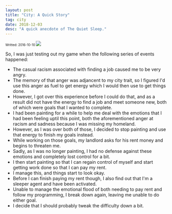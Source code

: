 ```yaml
---
layout: post
title: "City: A Quick Story"
tag: city
date: 2018-12-03
desc: "A quick anecdote of The Quiet Sleep."
---
```


<p style="font-size:10px">Writted: 2016-10-10

<img src="/blogImages/SS_2016-10-10_01.png" />

So, I was just testing out my game when the following series of events happened:
- The casual racism associated with finding a job caused me to be very angry.
- The memory of that anger was adjancent to my city trait, so I figured I'd use this anger as fuel to get energy which I would then use to get things done.
- However, I got over this experience before I could do that, and as a result did not have the energy to find a job and meet someone new, both of which were goals that I wanted to complete.
- I had been painting for a while to help me deal with the emotions that I had been feeling uptil this point, both the aforementioned anger at racism and sadness because I was missing my homeland.
- However, as I was over both of those, I decided to stop painting and use that energy to finish my goals instead.
- While working on those goals, my landlord asks for his rent money and begins to threaten me.
- Sadly, as I was no longer painting, I had no defense against these emotions and completely lost control for a bit.
- I then start painting so that I can regain control of myself and start getting work done so that I can pay my rent.
- I manage this, and things start to look okay.
- Before I can finish paying my rent though, I also find out that I'm a sleeper agent and have been activated.
- Unable to manage the emotional flood of both needing to pay rent and follow my programming, I break down again, leaving me unable to do either goal.
- I decide that I should probably tweak the difficulty down a bit.
  


